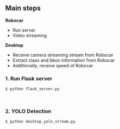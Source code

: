 ## Main steps
**Robocar**<br/>
- Run server<br/>
- Video streaming<br/>

**Desktop**<br/>
- Receive camera streaming stream from Robocar<br/>
- Extract class and bbox information from Robocar<br/>
- Additionally, receive speed of Robocar<br/>


### 1. Run Flask server
```
$ python flask_server.py
```
<br/>

### 2. YOLO Detection
```
$ python desktop_yolo_stream.py
```
<br>

